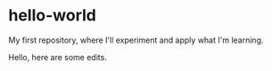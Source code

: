 # hello-world
My first repository, where I'll experiment and apply what I'm learning.

Hello, here are some edits.
